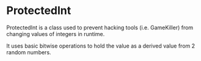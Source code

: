 ProtectedInt
============

ProtectedInt is a class used to prevent hacking tools (i.e. GameKiller) from changing values of integers in runtime.

It uses basic bitwise operations to hold the value as a derived value from 2 random numbers.
